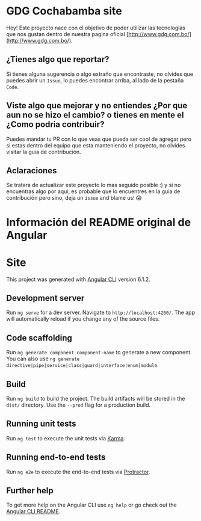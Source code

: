 # GDG Cochabamba site

Hey!
Este proyecto nace con el objetivo de poder utilizar las tecnologias que nos gustan dentro de nuestra pagina oficial [http://www.gdg.com.bo/](http://www.gdg.com.bo/).

## ¿Tienes algo que reportar? 
Si tienes alguna sugerencia o algo extraño que encontraste, no olvides que puedes abrir un `Issue`, lo puedes encontrar arriba, al lado de la pestaña `Code`.

## Viste algo que mejorar y no entiendes ¿Por que aun no se hizo el cambio? o tienes en mente el ¿Como podria contribuir?
Puedes mandar tu PR con lo que veas que pueda ser cool de agregar pero si estas dentro del equipo que esta manteniendo el proyecto, no olvides visitar la guia de contribución.

## Aclaraciones
Se tratara de actualizar este proyecto lo mas seguido posible :) y si no encuentras algo por aqui, es probable que lo encuentres en la guia de contribución pero sino, deja un `issue` and blame us! 😱


# Información del README original de Angular
# Site

This project was generated with [Angular CLI](https://github.com/angular/angular-cli) version 6.1.2.

## Development server

Run `ng serve` for a dev server. Navigate to `http://localhost:4200/`. The app will automatically reload if you change any of the source files.

## Code scaffolding

Run `ng generate component component-name` to generate a new component. You can also use `ng generate directive|pipe|service|class|guard|interface|enum|module`.

## Build

Run `ng build` to build the project. The build artifacts will be stored in the `dist/` directory. Use the `--prod` flag for a production build.

## Running unit tests

Run `ng test` to execute the unit tests via [Karma](https://karma-runner.github.io).

## Running end-to-end tests

Run `ng e2e` to execute the end-to-end tests via [Protractor](http://www.protractortest.org/).

## Further help

To get more help on the Angular CLI use `ng help` or go check out the [Angular CLI README](https://github.com/angular/angular-cli/blob/master/README.md).

